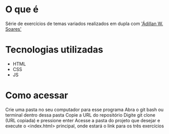 # O que é
Série de exercícios de temas variados realizados em dupla com ['Ádillan W. Soares'](github.com/Adillan07)

# Tecnologias utilizadas
* HTML
* CSS
* JS

# Como acessar
Crie uma pasta no seu computador para esse programa
Abra o git bash ou terminal dentro dessa pasta
Copie a URL do repositório
Digite git clone (URL copiada) e pressione enter
Acesse a pasta do projeto que desejar e execute o <index.html> principal, onde estará o link para os três exercícios
